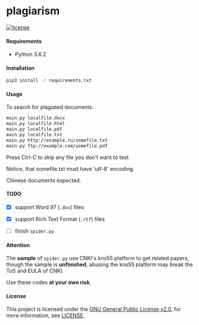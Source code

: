 plagiarism
==========

[![license](https://img.shields.io/github/license/uulm/plagiarism.svg)](https://github.com/uulm/plagiarism/blob/master/LICENSE)

#### Requirements

* Python 3.6.2


#### Installation

```bash
pip3 install -r requirements.txt
```


#### Usage

To search for plagiated documents:

```bash
main.py localfile.docx
main.py localfile.html
main.py localfile.pdf
main.py localfile.txt
main.py http://example.ru/somefile.txt
main.py ftp://example.com/somefile.pdf
```

Press Ctrl-C to skip any file you don't want to test

Notice, that somefile.txt must have 'utf-8' encoding.

Chinese documents expected.


#### TODO

* [x] support Word 97 (`.doc`) files
* [x] support Rich Text Format (`.rtf`) files
* [ ] finish `spider.py`


#### Attention

The **sample** of `spider.py` use CNKI's kns55 platform to get related papers, though the sample is **unfinished**, abusing the kns55 platform may break the ToS and EULA of CNKI.

Use these codes **at your own risk**.


#### License

This project is licensed under the [GNU General Public License v2.0](https://www.gnu.org/licenses/old-licenses/gpl-2.0.html), for more information, see [LICENSE](LICENSE).
